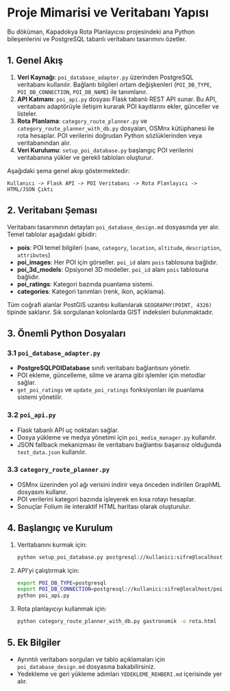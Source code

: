 # Proje Mimarisi ve Veritabanı Yapısı

Bu döküman, Kapadokya Rota Planlayıcısı projesindeki ana Python bileşenlerini ve PostgreSQL tabanlı veritabanı tasarımını özetler.

## 1. Genel Akış

1. **Veri Kaynağı**: `poi_database_adapter.py` üzerinden PostgreSQL veritabanı kullanılır. Bağlantı bilgileri ortam değişkenleri (`POI_DB_TYPE`, `POI_DB_CONNECTION`, `POI_DB_NAME`) ile tanımlanır.
2. **API Katmanı**: `poi_api.py` dosyası Flask tabanlı REST API sunar. Bu API, veritabanı adaptörüyle iletişim kurarak POI kayıtlarını ekler, günceller ve listeler.
3. **Rota Planlama**: `category_route_planner.py` ve `category_route_planner_with_db.py` dosyaları, OSMnx kütüphanesi ile rota hesaplar. POI verilerini doğrudan Python sözlüklerinden veya veritabanından alır.
4. **Veri Kurulumu**: `setup_poi_database.py` başlangıç POI verilerini veritabanına yükler ve gerekli tabloları oluşturur.

Aşağıdaki şema genel akışı göstermektedir:

```
Kullanıcı -> Flask API -> POI Veritabanı -> Rota Planlayıcı -> HTML/JSON Çıktı
```

## 2. Veritabanı Şeması

Veritabanı tasarımının detayları `poi_database_design.md` dosyasında yer alır. Temel tablolar aşağıdaki gibidir:

- **pois**: POI temel bilgileri (`name`, `category`, `location`, `altitude`, `description`, `attributes`)
- **poi_images**: Her POI için görseller. `poi_id` alanı `pois` tablosuna bağlıdır.
- **poi_3d_models**: Opsiyonel 3D modeller. `poi_id` alanı `pois` tablosuna bağlıdır.
- **poi_ratings**: Kategori bazında puanlama sistemi.
- **categories**: Kategori tanımları (renk, ikon, açıklama).

Tüm coğrafi alanlar PostGIS uzantısı kullanılarak `GEOGRAPHY(POINT, 4326)` tipinde saklanır. Sık sorgulanan kolonlarda GIST indeksleri bulunmaktadır.

## 3. Önemli Python Dosyaları

### 3.1 `poi_database_adapter.py`
- **PostgreSQLPOIDatabase** sınıfı veritabanı bağlantısını yönetir.
- POI ekleme, güncelleme, silme ve arama gibi işlemler için metodlar sağlar.
- `get_poi_ratings` ve `update_poi_ratings` fonksiyonları ile puanlama sistemi yönetilir.

### 3.2 `poi_api.py`
- Flask tabanlı API uç noktaları sağlar.
- Dosya yükleme ve medya yönetimi için `poi_media_manager.py` kullanılır.
- JSON fallback mekanizması ile veritabanı bağlantısı başarısız olduğunda `test_data.json` kullanılır.

### 3.3 `category_route_planner.py`
- OSMnx üzerinden yol ağı verisini indirir veya önceden indirilen GraphML dosyasını kullanır.
- POI verilerini kategori bazında işleyerek en kısa rotayı hesaplar.
- Sonuçlar Folium ile interaktif HTML haritası olarak oluşturulur.

## 4. Başlangıç ve Kurulum

1. Veritabanını kurmak için:
   ```bash
   python setup_poi_database.py postgresql://kullanici:sifre@localhost/poi_db
   ```
2. API'yi çalıştırmak için:
   ```bash
   export POI_DB_TYPE=postgresql
   export POI_DB_CONNECTION=postgresql://kullanici:sifre@localhost/poi_db
   python poi_api.py
   ```
3. Rota planlayıcıyı kullanmak için:
   ```bash
   python category_route_planner_with_db.py gastronomik -o rota.html
   ```

## 5. Ek Bilgiler

- Ayrıntılı veritabanı sorguları ve tablo açıklamaları için `poi_database_design.md` dosyasına bakabilirsiniz.
- Yedekleme ve geri yükleme adımları `YEDEKLEME_REHBERI.md` içerisinde yer alır.

